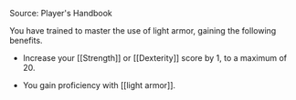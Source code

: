 Source: Player's Handbook

You have trained to master the use of light armor, gaining the following benefits.

- Increase your [[Strength]] or [[Dexterity]] score by 1, to a maximum of 20.

- You gain proficiency with [[light armor]].
